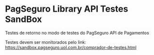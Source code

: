 # PagSeguro Library API Testes SandBox
Testes de retorno no modo de testes do PagSeguro API de Pagamentos


Testes devem ser monitorados pelo link: https://sandbox.pagseguro.uol.com.br/comprador-de-testes.html
